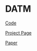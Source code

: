 # DATM

[Code](https://github.com/NUS-HPC-AI-Lab/DATM)

[Project Page](https://gzyaftermath.github.io/DATM/)

[Paper](https://arxiv.org/abs/2310.05773)
